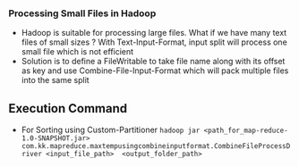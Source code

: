 ###	Processing Small Files in Hadoop

-	Hadoop is suitable for processing large files. What if we have many text files of small sizes ? With Text-Input-Format, input split will process one small file which is not efficient
- Solution is to define a  FileWritable  to take  file name along with its offset as key and use Combine-File-Input-Format which will pack multiple files into the same split  


## Execution Command 

- For Sorting  using Custom-Partitioner 
`hadoop jar <path_for_map-reduce-1.0-SNAPSHOT.jar> com.kk.mapreduce.maxtempusingcombineinputformat.CombineFileProcessDriver <input_file_path>  <output_folder_path>`